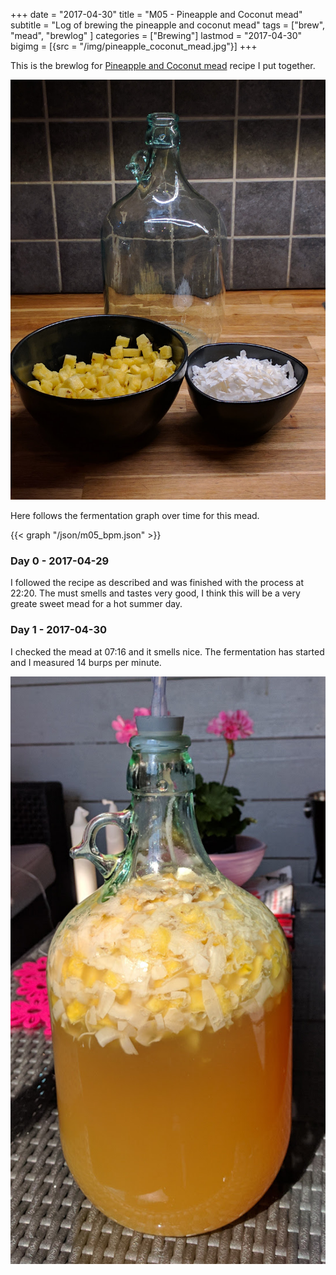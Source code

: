 +++
date = "2017-04-30"
title = "M05 - Pineapple and Coconut mead"
subtitle = "Log of brewing the pineapple and coconut mead"
tags = ["brew", "mead", "brewlog" ]
categories = ["Brewing"]
lastmod = "2017-04-30"
bigimg = [{src = "/img/pineapple_coconut_mead.jpg"}]
+++

This is the brewlog for [Pineapple and Coconut mead](../pineapple-coconut-mead) recipe I put
together.

![prep](/img/m05_pineapple_coconut.jpg)

Here follows the fermentation graph over time for this mead.

{{< graph "/json/m05_bpm.json" >}}


### Day 0 - 2017-04-29

I followed the recipe as described and was finished with the process
at 22:20. The must smells and tastes very good, I think this will be a
very greate sweet mead for a hot summer day.


### Day 1 - 2017-04-30

I checked the mead at 07:16 and it smells nice. The fermentation has
started and I measured 14 burps per minute.

![fermentation](/img/m05_fermentation.jpg)
